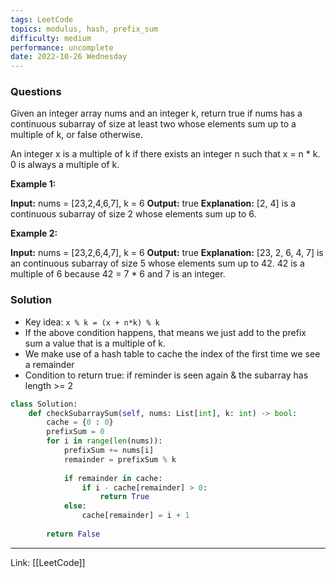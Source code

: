```yaml
---
tags: LeetCode
topics: modulus, hash, prefix_sum
difficulty: medium
performance: uncomplete
date: 2022-10-26 Wednesday
---
```


### Questions

Given an integer array nums and an integer k, return true if nums has a continuous subarray of size at least two whose elements sum up to a multiple of k, or false otherwise.

An integer x is a multiple of k if there exists an integer n such that x = n * k. 0 is always a multiple of k.

**Example 1:**

**Input:** nums = [23,2,4,6,7], k = 6
**Output:** true
**Explanation:** [2, 4] is a continuous subarray of size 2 whose elements sum up to 6.

**Example 2:**

**Input:** nums = [23,2,6,4,7], k = 6
**Output:** true
**Explanation:** [23, 2, 6, 4, 7] is an continuous subarray of size 5 whose elements sum up to 42.
42 is a multiple of 6 because 42 = 7 * 6 and 7 is an integer.

### Solution

- Key idea: `x % k = (x + n*k) % k` 
- If the above condition happens, that means we just add to the prefix sum a value that is a multiple of k.
- We make use of a hash table to cache the index of the first time we see a remainder
- Condition to return true: if reminder is seen again & the subarray has length >= 2

```Python
class Solution:
    def checkSubarraySum(self, nums: List[int], k: int) -> bool:
        cache = {0 : 0}
        prefixSum = 0
        for i in range(len(nums)):
            prefixSum += nums[i]
            remainder = prefixSum % k
            
            if remainder in cache:
                if i - cache[remainder] > 0:
                    return True
            else:
                cache[remainder] = i + 1
        
        return False
```

---
Link: [[LeetCode]]